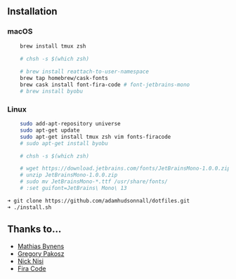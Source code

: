 ## Installation

### macOS

```bash
    brew install tmux zsh
    
    # chsh -s $(which zsh)

    # brew install reattach-to-user-namespace
    brew tap homebrew/cask-fonts
    brew cask install font-fira-code # font-jetbrains-mono
    # brew install byobu
```

### Linux

```bash
    sudo add-apt-repository universe
    sudo apt-get update
    sudo apt-get install tmux zsh vim fonts-firacode
    # sudo apt-get install byobu

    # chsh -s $(which zsh)

    # wget https://download.jetbrains.com/fonts/JetBrainsMono-1.0.0.zip
    # unzip JetBrainsMono-1.0.0.zip
    # sudo mv JetBrainsMono-*.ttf /usr/share/fonts/
    # :set guifont=JetBrains\ Mono\ 13
```

```bash
➜ git clone https://github.com/adamhudsonnall/dotfiles.git
➜ ./install.sh
```

## Thanks to…

* [Mathias Bynens](https://github.com/mathiasbynens/dotfiles)
* [Gregory Pakosz](https://github.com/gpakosz/.tmux)
* [Nick Nisi](https://github.com/nicknisi/dotfiles)
* [Fira Code](https://github.com/tonsky/FiraCode)
